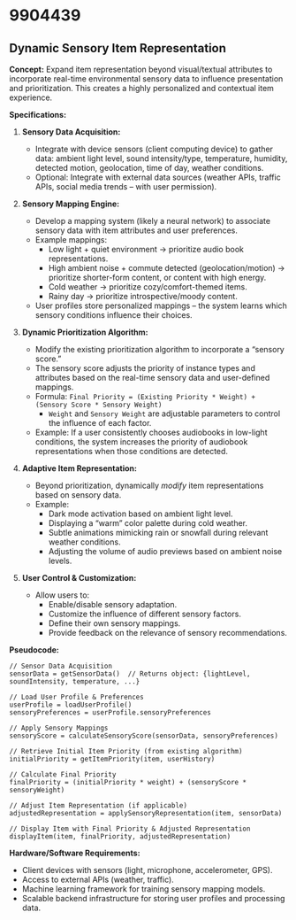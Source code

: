 # 9904439

## Dynamic Sensory Item Representation

**Concept:** Expand item representation beyond visual/textual attributes to incorporate real-time environmental sensory data to influence presentation and prioritization. This creates a highly personalized and contextual item experience.

**Specifications:**

1.  **Sensory Data Acquisition:**
    *   Integrate with device sensors (client computing device) to gather data: ambient light level, sound intensity/type, temperature, humidity, detected motion, geolocation, time of day, weather conditions.
    *   Optional: Integrate with external data sources (weather APIs, traffic APIs, social media trends – with user permission).

2.  **Sensory Mapping Engine:**
    *   Develop a mapping system (likely a neural network) to associate sensory data with item attributes and user preferences.
    *   Example mappings:
        *   Low light + quiet environment -> prioritize audio book representations.
        *   High ambient noise + commute detected (geolocation/motion) -> prioritize shorter-form content, or content with high energy.
        *   Cold weather -> prioritize cozy/comfort-themed items.
        *   Rainy day -> prioritize introspective/moody content.
    *   User profiles store personalized mappings – the system learns which sensory conditions influence their choices.

3.  **Dynamic Prioritization Algorithm:**
    *   Modify the existing prioritization algorithm to incorporate a “sensory score.”
    *   The sensory score adjusts the priority of instance types and attributes based on the real-time sensory data and user-defined mappings.
    *   Formula: `Final Priority = (Existing Priority * Weight) + (Sensory Score * Sensory Weight)`
        *   `Weight` and `Sensory Weight` are adjustable parameters to control the influence of each factor.
    *   Example: If a user consistently chooses audiobooks in low-light conditions, the system increases the priority of audiobook representations when those conditions are detected.

4.  **Adaptive Item Representation:**
    *   Beyond prioritization, dynamically *modify* item representations based on sensory data.
    *   Example:
        *   Dark mode activation based on ambient light level.
        *   Displaying a “warm” color palette during cold weather.
        *   Subtle animations mimicking rain or snowfall during relevant weather conditions.
        *   Adjusting the volume of audio previews based on ambient noise levels.

5.  **User Control & Customization:**
    *   Allow users to:
        *   Enable/disable sensory adaptation.
        *   Customize the influence of different sensory factors.
        *   Define their own sensory mappings.
        *   Provide feedback on the relevance of sensory recommendations.

**Pseudocode:**

```
// Sensor Data Acquisition
sensorData = getSensorData()  // Returns object: {lightLevel, soundIntensity, temperature, ...}

// Load User Profile & Preferences
userProfile = loadUserProfile()
sensoryPreferences = userProfile.sensoryPreferences

// Apply Sensory Mappings
sensoryScore = calculateSensoryScore(sensorData, sensoryPreferences)

// Retrieve Initial Item Priority (from existing algorithm)
initialPriority = getItemPriority(item, userHistory)

// Calculate Final Priority
finalPriority = (initialPriority * weight) + (sensoryScore * sensoryWeight)

// Adjust Item Representation (if applicable)
adjustedRepresentation = applySensoryRepresentation(item, sensorData)

// Display Item with Final Priority & Adjusted Representation
displayItem(item, finalPriority, adjustedRepresentation)
```

**Hardware/Software Requirements:**

*   Client devices with sensors (light, microphone, accelerometer, GPS).
*   Access to external APIs (weather, traffic).
*   Machine learning framework for training sensory mapping models.
*   Scalable backend infrastructure for storing user profiles and processing data.